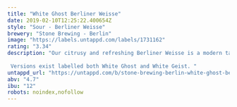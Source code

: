 ```yaml
---
title: "White Ghost Berliner Weisse"
date: 2019-02-10T12:25:22.400654Z
style: "Sour - Berliner Weisse"
brewery: "Stone Brewing - Berlin"
image: "https://labels.untappd.com/labels/1731162"
rating: "3.34"
description: "Our citrusy and refreshing Berliner Weisse is a modern take on a true Berlin classic. Brewed using the same traditional lactic acid cultures as the Berlin brewers of the 1920's, our Berliner Weisse is a bright and sparkling thirst-quencher. The beer embodies the liveliness of summer with the fruity tang of lemon and melon and the tartness of rhubarb and gooseberries. To ensure a properly Stone (and therefore iconoclastic) Berliner Weisse, we upped the ABV to a healthy 4.7% and hopped the beer with new German varieties, Huell Melon and Callista.  Versions exist labelled both White Ghost and White Geist. "
untappd_url: "https://untappd.com/b/stone-brewing-berlin-white-ghost-berliner-weisse/1731162"
abv: "4.7"
ibu: "12"
robots: noindex,nofollow
---
```

